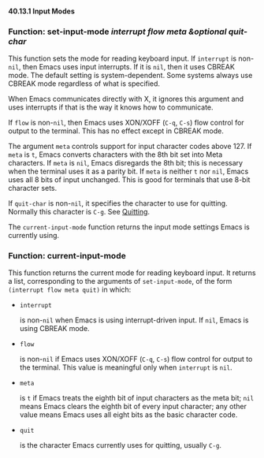 

#### 40.13.1 Input Modes

### Function: **set-input-mode** *interrupt flow meta \&optional quit-char*

This function sets the mode for reading keyboard input. If `interrupt` is non-`nil`, then Emacs uses input interrupts. If it is `nil`, then it uses CBREAK mode. The default setting is system-dependent. Some systems always use CBREAK mode regardless of what is specified.

When Emacs communicates directly with X, it ignores this argument and uses interrupts if that is the way it knows how to communicate.

If `flow` is non-`nil`, then Emacs uses XON/XOFF (`C-q`, `C-s`) flow control for output to the terminal. This has no effect except in CBREAK mode.

The argument `meta` controls support for input character codes above 127. If `meta` is `t`, Emacs converts characters with the 8th bit set into Meta characters. If `meta` is `nil`, Emacs disregards the 8th bit; this is necessary when the terminal uses it as a parity bit. If `meta` is neither `t` nor `nil`, Emacs uses all 8 bits of input unchanged. This is good for terminals that use 8-bit character sets.

If `quit-char` is non-`nil`, it specifies the character to use for quitting. Normally this character is `C-g`. See [Quitting](Quitting.html).

The `current-input-mode` function returns the input mode settings Emacs is currently using.

### Function: **current-input-mode**

This function returns the current mode for reading keyboard input. It returns a list, corresponding to the arguments of `set-input-mode`, of the form `(interrupt flow meta quit)` in which:

*   `interrupt`

    is non-`nil` when Emacs is using interrupt-driven input. If `nil`, Emacs is using CBREAK mode.

*   `flow`

    is non-`nil` if Emacs uses XON/XOFF (`C-q`, `C-s`) flow control for output to the terminal. This value is meaningful only when `interrupt` is `nil`.

*   `meta`

    is `t` if Emacs treats the eighth bit of input characters as the meta bit; `nil` means Emacs clears the eighth bit of every input character; any other value means Emacs uses all eight bits as the basic character code.

*   `quit`

    is the character Emacs currently uses for quitting, usually `C-g`.
